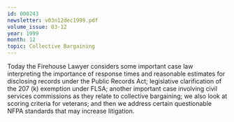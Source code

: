 ```yaml
---
id: 000243
newsletter: v03n12dec1999.pdf
volume_issue: 03-12
year: 1999
month: 12
topic: Collective Bargaining
---
```


Today the Firehouse Lawyer considers some important case law interpreting the importance of response times and reasonable estimates for disclosing records under the Public Records Act; legislative clarification of the 207 (k) exemption under FLSA; another important case involving civil services commissions as they relate to collective bargaining; we also look at scoring criteria for veterans; and then we address certain questionable NFPA standards that may increase litigation.